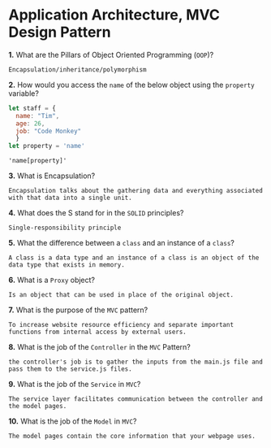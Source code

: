 # Application Architecture, MVC Design Pattern

**1.** What are the Pillars of Object Oriented Programming (`OOP`)?
<!-- enter you answer in the space below -->
```
Encapsulation/inheritance/polymorphism
```
**2.** How would you access the `name` of the below object using the `property` variable?
```js
let staff = {
  name: "Tim",
  age: 26,
  job: "Code Monkey"
  }
let property = 'name'
```
<!-- enter you answer in the space below -->
```
'name[property]'
```
**3.** What is Encapsulation?
<!-- enter you answer in the space below -->
```
Encapsulation talks about the gathering data and everything associated with that data into a single unit.
```
**4.** What does the S stand for in the `SOLID` principles?
<!-- enter you answer in the space below -->
```
Single-responsibility principle
```
**5.** What the difference between a `class` and an instance of a `class`?
<!-- enter you answer in the space below -->
```
A class is a data type and an instance of a class is an object of the data type that exists in memory.
```
**6.** What is a `Proxy` object?
<!-- enter you answer in the space below -->
```
Is an object that can be used in place of the original object.
```

**7.** What is the purpose of the `MVC` pattern?
<!-- enter you answer in the space below -->
```
To increase website resource efficiency and separate important functions from internal access by external users.
```
**8.** What is the job of the `Controller` in the `MVC` Pattern?
<!-- enter you answer in the space below -->
```
the controller's job is to gather the inputs from the main.js file and pass them to the service.js files. 
```

**9.** What is the job of the `Service` in `MVC`?
<!-- enter you answer in the space below -->
```
The service layer facilitates communication between the controller and the model pages. 
```
**10.** What is the job of the `Model` in `MVC`?
<!-- enter you answer in the space below -->
```
The model pages contain the core information that your webpage uses.
```
